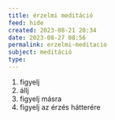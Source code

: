 ```yaml
---
title: érzelmi meditáció
feed: hide
created: 2023-08-21 20:34
date: 2023-08-27 08:56
permalink: erzelmi-meditacio
subject: meditáció
type: 
---
```


1. figyelj
2. állj
3. figyelj másra
4. figyelj az érzés hátterére
